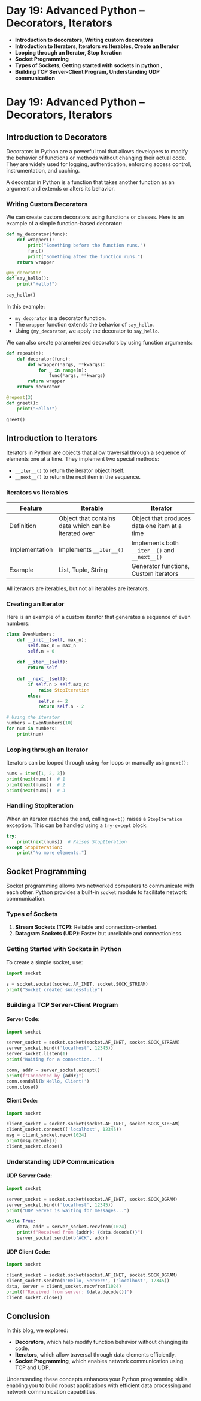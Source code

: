 # Day 19: Advanced Python – Decorators, Iterators
- **Introduction to decorators, Writing custom decorators**
- **Introduction to Iterators, Iterators vs Iterables, Create an Iterator**
- **Looping through an Iterator, Stop Iteration**
- **Socket Programming**
- **Types of Sockets, Getting started with sockets in python ,**
- **Building TCP Server-Client Program, Understanding UDP communication**

# Day 19: Advanced Python – Decorators, Iterators

## Introduction to Decorators

Decorators in Python are a powerful tool that allows developers to modify the behavior of functions or methods without changing their actual code. They are widely used for logging, authentication, enforcing access control, instrumentation, and caching.

A decorator in Python is a function that takes another function as an argument and extends or alters its behavior.

### Writing Custom Decorators

We can create custom decorators using functions or classes. Here is an example of a simple function-based decorator:

```python
def my_decorator(func):
    def wrapper():
        print("Something before the function runs.")
        func()
        print("Something after the function runs.")
    return wrapper

@my_decorator
def say_hello():
    print("Hello!")

say_hello()
```

In this example:
- `my_decorator` is a decorator function.
- The `wrapper` function extends the behavior of `say_hello`.
- Using `@my_decorator`, we apply the decorator to `say_hello`.

We can also create parameterized decorators by using function arguments:

```python
def repeat(n):
    def decorator(func):
        def wrapper(*args, **kwargs):
            for _ in range(n):
                func(*args, **kwargs)
        return wrapper
    return decorator

@repeat(3)
def greet():
    print("Hello!")

greet()
```

## Introduction to Iterators

Iterators in Python are objects that allow traversal through a sequence of elements one at a time. They implement two special methods:
- `__iter__()` to return the iterator object itself.
- `__next__()` to return the next item in the sequence.

### Iterators vs Iterables

| Feature        | Iterable                  | Iterator                  |
|---------------|--------------------------|--------------------------|
| Definition    | Object that contains data which can be iterated over | Object that produces data one item at a time |
| Implementation | Implements `__iter__()` | Implements both `__iter__()` and `__next__()` |
| Example       | List, Tuple, String      | Generator functions, Custom iterators |

All iterators are iterables, but not all iterables are iterators.

### Creating an Iterator

Here is an example of a custom iterator that generates a sequence of even numbers:

```python
class EvenNumbers:
    def __init__(self, max_n):
        self.max_n = max_n
        self.n = 0
    
    def __iter__(self):
        return self
    
    def __next__(self):
        if self.n > self.max_n:
            raise StopIteration
        else:
            self.n += 2
            return self.n - 2

# Using the iterator
numbers = EvenNumbers(10)
for num in numbers:
    print(num)
```

### Looping through an Iterator

Iterators can be looped through using `for` loops or manually using `next()`:

```python
nums = iter([1, 2, 3])
print(next(nums))  # 1
print(next(nums))  # 2
print(next(nums))  # 3
```

### Handling StopIteration

When an iterator reaches the end, calling `next()` raises a `StopIteration` exception. This can be handled using a `try-except` block:

```python
try:
    print(next(nums))  # Raises StopIteration
except StopIteration:
    print("No more elements.")
```

## Socket Programming

Socket programming allows two networked computers to communicate with each other. Python provides a built-in `socket` module to facilitate network communication.

### Types of Sockets

1. **Stream Sockets (TCP)**: Reliable and connection-oriented.
2. **Datagram Sockets (UDP)**: Faster but unreliable and connectionless.

### Getting Started with Sockets in Python

To create a simple socket, use:

```python
import socket

s = socket.socket(socket.AF_INET, socket.SOCK_STREAM)
print("Socket created successfully")
```

### Building a TCP Server-Client Program

#### Server Code:

```python
import socket

server_socket = socket.socket(socket.AF_INET, socket.SOCK_STREAM)
server_socket.bind(('localhost', 12345))
server_socket.listen(1)
print("Waiting for a connection...")

conn, addr = server_socket.accept()
print(f"Connected by {addr}")
conn.sendall(b'Hello, Client!')
conn.close()
```

#### Client Code:

```python
import socket

client_socket = socket.socket(socket.AF_INET, socket.SOCK_STREAM)
client_socket.connect(('localhost', 12345))
msg = client_socket.recv(1024)
print(msg.decode())
client_socket.close()
```

### Understanding UDP Communication

#### UDP Server Code:

```python
import socket

server_socket = socket.socket(socket.AF_INET, socket.SOCK_DGRAM)
server_socket.bind(('localhost', 12345))
print("UDP Server is waiting for messages...")

while True:
    data, addr = server_socket.recvfrom(1024)
    print(f"Received from {addr}: {data.decode()}")
    server_socket.sendto(b'ACK', addr)
```

#### UDP Client Code:

```python
import socket

client_socket = socket.socket(socket.AF_INET, socket.SOCK_DGRAM)
client_socket.sendto(b'Hello, Server!', ('localhost', 12345))
data, server = client_socket.recvfrom(1024)
print(f"Received from server: {data.decode()}")
client_socket.close()
```

## Conclusion

In this blog, we explored:
- **Decorators**, which help modify function behavior without changing its code.
- **Iterators**, which allow traversal through data elements efficiently.
- **Socket Programming**, which enables network communication using TCP and UDP.

Understanding these concepts enhances your Python programming skills, enabling you to build robust applications with efficient data processing and network communication capabilities.


